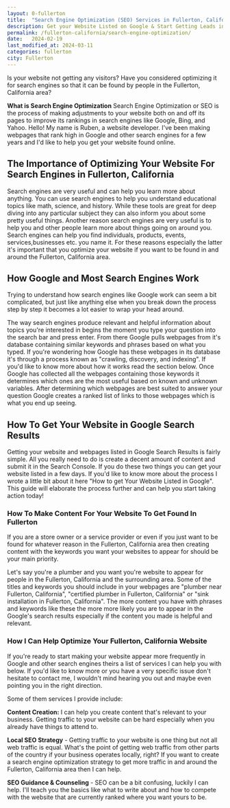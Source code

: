 ```yaml
---
layout: 0-fullerton
title:  "Search Engine Optimization (SEO) Services in Fullerton, California"
description: Get your Website Listed on Google & Start Getting Leads in Fullerton California and The Surrounding Area - Click Here To Talk To An SEO that Knows Fullerton 
permalink: /fullerton-california/search-engine-optimization/
date:   2024-02-19
last_modified_at: 2024-03-11
categories: fullerton
city: Fullerton
---
```


Is your website not getting any visitors? Have you considered optimizing it for search engines so that it can be found by people in the Fullerton, California area?

**What is Search Engine Optimization** Search Engine Optimization or SEO is the process of making adjustments to your website both on and off its pages to improve its rankings in search engines like Google, Bing, and Yahoo.  Hello! My name is Ruben, a website developer. I've been making webpages that rank high in Google and other search engines for a few years and I'd like to help you get your website found online.

## The Importance of Optimizing Your Website For Search Engines in Fullerton, California 

Search engines are very useful and can help you learn more about anything. You can use search engines to help you understand educational topics like math, science, and history. While these tools are great for deep diving into any particular subject they can also inform you about some pretty useful things. Another reason search engines are very useful is to help you and other people learn more about things going on around you. Search engines can help you find individuals, products, events, services,businesses etc. you name it. For these reasons especially the latter it's important that you optimize your website if you want to be found in and around the Fullerton, California area.

## How Google and Most Search Engines Work

Trying to understand how search engines like Google work can seem a bit complicated, but just like anything else when you break down the process step by step it becomes a lot easier to wrap your head around.

The way search engines produce relevant and helpful information about topics you're interested in begins the moment you type your question into the search bar and press enter. From there Google pulls webpages from it's database containing similar keywords and phrases based on what you typed. If you're wondering how Google has these webpages in its database it's through a process known as "crawling, discovery, and indexing". If you'd like to know more about how it works read the section below. Once Google has collected all the webpages containing those keywords it determines which ones are the most useful based on known and unknown variables. After determining which webpages are best suited to answer your question Google creates a ranked list of links to those webpages which is what you end up seeing. 

## How To Get Your Website in Google Search Results
Getting your website and webpages listed in Google Search Results is fairly simple. All you really need to do is create a decent amount of content and submit it in the Search Console. If you do these two things you can get your website listed in a few days. If you'd like to know more about the process I wrote a little bit about it here "How to get Your Website Listed in Google". This guide will elaborate the process further and can help you start taking action today!

### How To Make Content For Your Website To Get Found In Fullerton

If you are a store owner or a service provider or even if you just want to be found for whatever reason in the Fullerton, California area then creating content with the keywords you want your websites to appear for should be your main priority.

Let's say you're a plumber and you want you're website to appear for people in the Fullerton, California and the surrounding area. Some of the titles and keywords you should include in your webpages are "plumber near Fullerton, California", "certified plumber in Fullerton, California" or "sink installation in Fullerton, California". The more content you have with phrases and keywords like these the more more likely you are to appear in the Google's search results especially if the content you made is helpful and relevant.  

### How I Can Help Optimize Your Fullerton, California Website

If you're ready to start making your website appear more frequently in Google and other search engines theirs a list of services I can help you with below. If you'd like to know more or you have a very specific issue don't hesitate to contact me, I wouldn't mind hearing you out and maybe even pointing you in the right direction.

Some of them services I provide include:

**Content Creation:** I can help you create content that's relevant to your business. Getting traffic to your website can be hard especially when you already have things to attend to.

**Local SEO Strategy** - Getting traffic to your website is one thing but not all web traffic is equal. What's the point of getting web traffic from other parts of the country if your business operates locally, right? If you want to create a search engine optimization strategy to get more traffic in and around the Fullerton, California area then I can help.

**SEO Guidance & Counseling** - SEO can be a bit confusing, luckily I can help. I'll teach you the basics like what to write about and how to compete with the website that are currently ranked where you want yours to be.